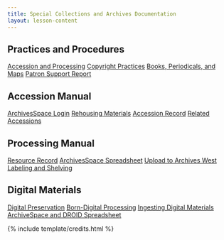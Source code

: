 ```yaml
---
title: Special Collections and Archives Documentation
layout: lesson-content
---
```


<div class="row text-center py-2">
    <div class="col-md-3">
        <h2 class="py-2">Practices and Procedures</h2>
        <a class="btn btn-outline-primary m-1" href="{{ '/content/practices-procedures/accession-processing.html' | relative_url }}">Accession and Processing</a>
        <a class="btn btn-outline-primary m-1" href="{{ '/content/practices-procedures/copyright.html' | relative_url }}">Copyright Practices</a>
        <a class="btn btn-outline-primary m-1" href="{{ '/content/practices-procedures/publications.html' | relative_url }}">Books, Periodicals, and Maps</a>
        <a class="btn btn-outline-primary m-1" href="https://forms.office.com/pages/responsepage.aspx?id=Y2u8fpJXGUqyCwS4JgSIUxaSEHQ0MBFJmCa2EIVFmhNUQTRRUjJYQktMMFpNUElYQVBTRFNOMjA5Ry4u">Patron Support Report</a>
    </div>
    <div class="col-md-3">
        <h2 class="py-2">Accession Manual</h2>
        <a class="btn btn-outline-success m-1" href="https://uidaho.libraryhost.com/admin">ArchivesSpace Login</a>
        <a class="btn btn-outline-success m-1" href="{{ '/content/accessions/rehouse.html' | relative_url }}">Rehousing Materials</a>
        <a class="btn btn-outline-success m-1" href="{{ '/content/accessions/accession-record.html' | relative_url }}">Accession Record</a>
        <a class="btn btn-outline-success m-1" href="https://uidaholib.github.io/spec-docs/content/accessions/accession-record.html#related-accessions">Related Accessions</a>
    </div>
    <div class="col-md-3">
        <h2 class="py-2">Processing Manual</h2>
        <a class="btn btn-outline-danger m-1" href="{{ '/content/processing/resource-record.html' | relative_url }}">Resource Record</a>
        <a class="btn btn-outline-danger m-1" href="{{ '/content/processing/spreadsheet.html' | relative_url }}">ArchivesSpace Spreadsheet</a>
        <a class="btn btn-outline-danger m-1" href="{{ '/content/processing/finding-aid.html' | relative_url }}">Upload to Archives West</a>
        <a class="btn btn-outline-danger m-1" href="{{ '/content/processing/labels.html' | relative_url }}">Labeling and Shelving</a>
    </div>
    <div class="col-md-3">
        <h2 class="py-2">Digital Materials</h2>
        <a class="btn btn-outline-secondary m-1" href="https://uidaholib.github.io/spec-docs/content/practices-procedures/digital-preservation.html">Digital Preservation</a>
        <a class="btn btn-outline-secondary m-1" href="https://uidaholib.github.io/spec-docs/content/practices-procedures/accession-processing.html#born-digital-processing">Born-Digital Processing</a>
        <a class="btn btn-outline-secondary m-1" href="{{ '/content/practices-procedures/digital-ingest.html' | relative_url }}">Ingesting Digital Materials</a>
        <a class="btn btn-outline-secondary m-1" href="https://uidaholib.github.io/spec-docs/content/processing/spreadsheet.html#born-digital-and-hybrid-collections">ArchiveSpace and DROID Spreadsheet</a>
    </div>
</div>

{% include template/credits.html %}